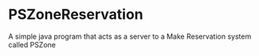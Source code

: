 # PSZoneReservation
A simple java program that acts as a server to a Make Reservation system called PSZone
